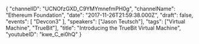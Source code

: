 {
    "channelID": "UCNOfzGXD_C9YMYmnefmPH0g",
    "channelName": "Ethereum Foundation",
    "date": "2017-11-26T21:59:38.000Z",
    "draft": false,
    "events": [
        "Devcon3"
    ],
    "speakers": ["Jason Teutsch"],
    "tags": ["Virtual Machine", "TrueBit"],
    "title": "Introducing the TrueBit Virtual Machine",
    "youtubeID": "kwe_C_ei0hQ"
}
